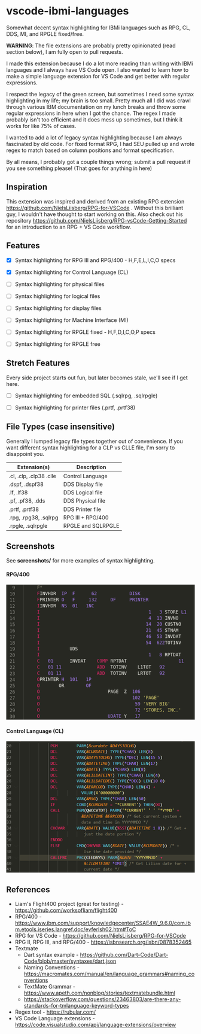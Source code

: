 # vscode-ibmi-languages

Somewhat decent syntax highlighting for IBMi languages such as RPG, CL, DDS, MI, and RPGLE fixed/free.

**WARNING**: The file extensions are probably pretty opinionated (read section below), I am fully open to pull requests.

I made this extension because I do a lot more reading than writing with IBMi languages and I always have VS Code open.
I also wanted to learn how to make a simple language extension for VS Code and get better with regular expressions.

I respect the legacy of the green screen, but sometimes I need some syntax highlighting in my life; my brain is too small.
Pretty much all I did was crawl through various IBM documentation on my lunch breaks and throw some regular expressions in here when I got the chance.
The regex I made probably isn't too efficient and it does mess up sometimes, but I think it works for like 75% of cases.

I wanted to add a lot of legacy syntax highlighting because I am always fascinated by old code.
For fixed format RPG, I had SEU pulled up and wrote regex to match based on column positions and format specification.

By all means, I probably got a couple things wrong; submit a pull request if you see something please!
(That goes for anything in here)


## Inspiration
This extension was inspired and derived from an existing RPG extension https://github.com/NielsLiisberg/RPG-for-VSCode .
Without this brilliant guy, I wouldn't have thought to start working on this.
Also check out his repository https://github.com/NielsLiisberg/RPG-vsCode-Getting-Started for an introduction to an RPG + VS Code workflow.


## Features


- [x] Syntax highlighting for RPG III and RPG/400 - H,F,E,L,I,C,O specs
- [x] Syntax highlighting for Control Language (CL)
- [ ] Syntax highlighting for physical files
- [ ] Syntax highlighting for logical files
- [ ] Syntax highlighting for display files
- [ ] Syntax highlighting for Machine Interface (MI)
- [ ] Syntax highlighting for RPGLE fixed - H,F,D,I,C,O,P specs
- [ ] Syntax highlighting for RPGLE free


## Stretch Features
Every side project starts out fun, but later becomes stale, we'll see if I get here.

- [ ] Syntax highlighting for embedded SQL (.sqlrpg, .sqlrpgle)
- [ ] Syntax highlighting for printer files (.prtf, .prtf38)


## File Types (case insensitive)
Generally I lumped legacy file types together out of convenience.
If you want different syntax highlighting for a CLP vs CLLE file, I'm sorry to disappoint you.

| Extension(s)                  | Description                |
| ----------------------------- | -------------------------- |
| .cl, .clp, .clp38 .clle       | Control Language           |
| .dspf, .dspf38                | DDS Display file           |
| .lf, .lf38                    | DDS Logical file           |
| .pf, .pf38, .dds              | DDS Physical file          |
| .prtf, .prtf38                | DDS Printer file           |
| .rpg, .rpg38, .sqlrpg         | RPG III + RPG/400          |
| .rpgle, .sqlrpgle             | RPGLE and SQLRPGLE         |


## Screenshots
See **screenshots/** for more examples of syntax highlighting.

#### RPG/400
[![RPG/400](screenshots/rpg400.png)](screenshots/rpg400.png)


#### Control Language (CL)
[![CL](screenshots/cl.png)](screenshots/cl.png)


## References
* Liam's Flight400 project (great for testing) - https://github.com/worksofliam/flight400
* RPG/400 - https://www.ibm.com/support/knowledgecenter/SSAE4W_9.6.0/com.ibm.etools.iseries.langref.doc/evferlsh02.htm#ToC
* RPG for VS Code - https://github.com/NielsLiisberg/RPG-for-VSCode
* RPG II, RPG III, and RPG/400 - https://isbnsearch.org/isbn/0878352465
* Textmate
  * Dart syntax example - https://github.com/Dart-Code/Dart-Code/blob/master/syntaxes/dart.json
  * Naming Conventions - https://macromates.com/manual/en/language_grammars#naming_conventions
  * TextMate Grammar - https://www.apeth.com/nonblog/stories/textmatebundle.html
  * https://stackoverflow.com/questions/23463803/are-there-any-standards-for-tmlanguage-keyword-types
* Regex tool - https://rubular.com/
* VS Code Language extensions - https://code.visualstudio.com/api/language-extensions/overview
